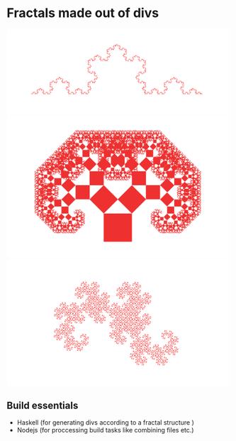 # Fractals made out of divs

![Koch curve](screenshots/koch-curve.png)
![Pythagoras tree](screenshots/pythagoras-tree.png)
![Dragon curve](screenshots/dragon-curve.png)

## Build essentials

* Haskell (for generating divs according to a fractal structure )
* Nodejs  (for proccessing build tasks like combining files etc.)

